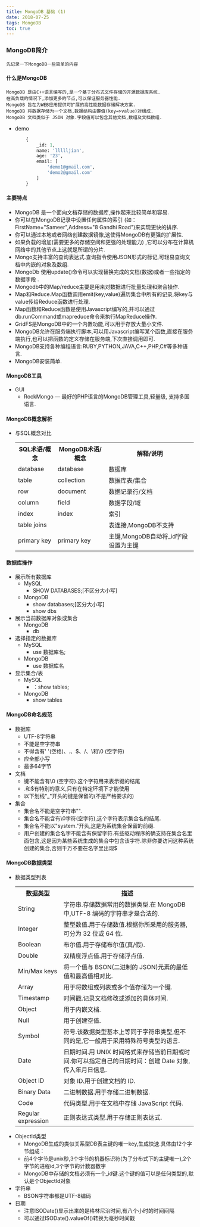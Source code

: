 ```yaml
---
title: MongoDB_基础 (1)
date: 2018-07-25
tags: MongoDB
toc: true
---
```


### MongoDB简介
    先记录一下MongoDB一些简单的内容

<!-- more -->

#### 什么是MongoDB
    MongoDB 是由C++语言编写的,是一个基于分布式文件存储的开源数据库系统.
    在高负载的情况下,添加更多的节点,可以保证服务器性能.
    MongoDB 旨在为WEB应用提供可扩展的高性能数据存储解决方案.
    MongoDB 将数据存储为一个文档,数据结构由键值(key=>value)对组成.
    MongoDB 文档类似于 JSON 对象.字段值可以包含其他文档,数组及文档数组.
- demo
    ```sql
        {
            _id: 1,
            name: 'llllljian',
            age: '23',
            email: [
                'demo1@gmail.com',
                'demo2@gmail.com'
            ]
        }
    ```

#### 主要特点
- MongoDB 是一个面向文档存储的数据库,操作起来比较简单和容易.
- 你可以在MongoDB记录中设置任何属性的索引 (如：FirstName="Sameer",Address="8 Gandhi Road")来实现更快的排序.
- 你可以通过本地或者网络创建数据镜像,这使得MongoDB有更强的扩展性.
- 如果负载的增加(需要更多的存储空间和更强的处理能力) ,它可以分布在计算机网络中的其他节点上这就是所谓的分片.
- Mongo支持丰富的查询表达式.查询指令使用JSON形式的标记,可轻易查询文档中内嵌的对象及数组.
- MongoDb 使用update()命令可以实现替换完成的文档(数据)或者一些指定的数据字段 .
- Mongodb中的Map/reduce主要是用来对数据进行批量处理和聚合操作.
- Map和Reduce.Map函数调用emit(key,value)遍历集合中所有的记录,将key与value传给Reduce函数进行处理.
- Map函数和Reduce函数是使用Javascript编写的,并可以通过db.runCommand或mapreduce命令来执行MapReduce操作.
- GridFS是MongoDB中的一个内置功能,可以用于存放大量小文件.
- MongoDB允许在服务端执行脚本,可以用Javascript编写某个函数,直接在服务端执行,也可以把函数的定义存储在服务端,下次直接调用即可.
- MongoDB支持各种编程语言:RUBY,PYTHON,JAVA,C++,PHP,C#等多种语言.
- MongoDB安装简单.

#### MongoDB工具
- GUI
    * RockMongo — 最好的PHP语言的MongoDB管理工具,轻量级, 支持多国语言.

#### MongoDB概念解析
- 与SQL概念对比
    <table><tbody><tr><th>SQL术语/概念</th><th>MongoDB术语/概念</th><th>解释/说明</th><tr><td>database<td>database<td>数据库<tr><td>table<td>collection<td>数据库表/集合<tr><td>row<td>document<td>数据记录行/文档<tr><td>column<td>field<td>数据字段/域<tr><td>index<td>index<td>索引<tr><td>table joins<td>&nbsp;<td>表连接,MongoDB不支持<tr><td>primary key<td>primary key<td>主键,MongoDB自动将_id字段设置为主键</table>

#### 数据库操作
- 展示所有数据库
    * MySQL
        * SHOW DATABASES;[不区分大小写]
    * MongoDB
        * show databases;[区分大小写]
        * show dbs
- 展示当前数据库对象或集合
    * MongoDB
        * db
- 选择指定的数据库
    * MySQL
        * use 数据库名;
    * MongoDB
        * use 数据库名
- 显示集合/表
    * MySQL
        * ：show tables;
    * MongoDB
        * show tables

#### MongoDB命名规范
- 数据库
    * UTF-8字符串
    * 不能是空字符串
    * 不得含有' '(空格)、.、$、/、\和\0 (空字符)
    * 应全部小写
    * 最多64字节
- 文档
    * 键不能含有\0 (空字符).这个字符用来表示键的结尾
    * .和$有特别的意义,只有在特定环境下才能使用
    * 以下划线"_"开头的键是保留的(不是严格要求的)
- 集合
    * 集合名不能是空字符串"".
    * 集合名不能含有\0字符(空字符),这个字符表示集合名的结尾.
    * 集合名不能以"system."开头,这是为系统集合保留的前缀.
    * 用户创建的集合名字不能含有保留字符.有些驱动程序的确支持在集合名里面包含,这是因为某些系统生成的集合中包含该字符.除非你要访问这种系统创建的集合,否则千万不要在名字里出现$

#### MongoDB数据类型
- 数据类型列表
    <table><tbody><tr><th>数据类型</th><th>描述</th><tr><td>String<td>字符串.存储数据常用的数据类型.在 MongoDB 中,UTF-8 编码的字符串才是合法的.<tr><td>Integer<td>整型数值.用于存储数值.根据你所采用的服务器,可分为 32 位或 64 位.<tr><td>Boolean<td>布尔值.用于存储布尔值(真/假).<tr><td>Double<td>双精度浮点值.用于存储浮点值.<tr><td>Min/Max keys<td>将一个值与 BSON(二进制的 JSON)元素的最低值和最高值相对比.<tr><td>Array<td>用于将数组或列表或多个值存储为一个键.<tr><td>Timestamp<td>时间戳.记录文档修改或添加的具体时间.<tr><td>Object<td>用于内嵌文档.<tr><td>Null<td>用于创建空值.<tr><td>Symbol<td>符号.该数据类型基本上等同于字符串类型,但不同的是,它一般用于采用特殊符号类型的语言.<tr><td>Date<td>日期时间.用 UNIX 时间格式来存储当前日期或时间.你可以指定自己的日期时间：创建 Date 对象,传入年月日信息.<tr><td>Object ID<td>对象 ID.用于创建文档的 ID.<tr><td>Binary Data<td>二进制数据.用于存储二进制数据.<tr><td>Code<td>代码类型.用于在文档中存储 JavaScript 代码.<tr><td>Regular expression<td>正则表达式类型.用于存储正则表达式.</table>
- ObjectId类型
    * MongoDB生成的类似关系型DB表主键的唯一key,生成快速.具体由12个字节组成：
    * 前4个字节是unix秒,3个字节的机器标识符(为了分布式下的主键唯一),2个字节的进程id,3个字节的计数器数字
    * MongoDB中存储的文档必须有一个_id键.这个键的值可以是任何类型的,默认是个ObjectId对象
- 字符串
    * BSON字符串都是UTF-8编码
- 日期
    * 注意ISODate()显示出来的是格林尼治时间,有八个小时的时间间隔
    * 可以通过ISODate().valueOf()转换为毫秒时间戳
